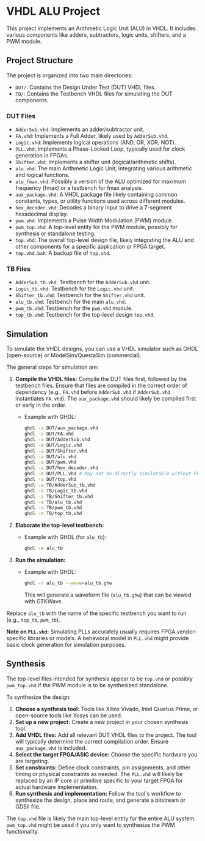 # VHDL ALU Project

This project implements an Arithmetic Logic Unit (ALU) in VHDL. It includes various components like adders, subtractors, logic units, shifters, and a PWM module.

## Project Structure

The project is organized into two main directories:

*   `DUT/`: Contains the Design Under Test (DUT) VHDL files.
*   `TB/`: Contains the Testbench VHDL files for simulating the DUT components.

### DUT Files

*   `AdderSub.vhd`: Implements an adder/subtractor unit.
*   `FA.vhd`: Implements a Full Adder, likely used by `AdderSub.vhd`.
*   `Logic.vhd`: Implements logical operations (AND, OR, XOR, NOT).
*   `PLL.vhd`: Implements a Phase-Locked Loop, typically used for clock generation in FPGAs.
*   `Shifter.vhd`: Implements a shifter unit (logical/arithmetic shifts).
*   `alu.vhd`: The main Arithmetic Logic Unit, integrating various arithmetic and logical functions.
*   `alu_fmax.vhd`: Possibly a version of the ALU optimized for maximum frequency (fmax) or a testbench for fmax analysis.
*   `aux_package.vhd`: A VHDL package file likely containing common constants, types, or utility functions used across different modules.
*   `hex_decoder.vhd`: Decodes a binary input to drive a 7-segment hexadecimal display.
*   `pwm.vhd`: Implements a Pulse Width Modulation (PWM) module.
*   `pwm_top.vhd`: A top-level entity for the PWM module, possibly for synthesis or standalone testing.
*   `top.vhd`: The overall top-level design file, likely integrating the ALU and other components for a specific application or FPGA target.
*   `top.vhd.bak`: A backup file of `top.vhd`.

### TB Files

*   `AdderSub_tb.vhd`: Testbench for the `AdderSub.vhd` unit.
*   `Logic_tb.vhd`: Testbench for the `Logic.vhd` unit.
*   `Shifter_tb.vhd`: Testbench for the `Shifter.vhd` unit.
*   `alu_tb.vhd`: Testbench for the main `alu.vhd`.
*   `pwm_tb.vhd`: Testbench for the `pwm.vhd` module.
*   `top_tb.vhd`: Testbench for the top-level design `top.vhd`.

## Simulation

To simulate the VHDL designs, you can use a VHDL simulator such as GHDL (open-source) or ModelSim/QuestaSim (commercial).

The general steps for simulation are:

1.  **Compile the VHDL files:** Compile the DUT files first, followed by the testbench files. Ensure that files are compiled in the correct order of dependency (e.g., `FA.vhd` before `AdderSub.vhd` if `AdderSub.vhd` instantiates `FA.vhd`). The `aux_package.vhd` should likely be compiled first or early in the order.
    *   Example with GHDL:
        ```bash
        ghdl -a DUT/aux_package.vhd
        ghdl -a DUT/FA.vhd
        ghdl -a DUT/AdderSub.vhd
        ghdl -a DUT/Logic.vhd
        ghdl -a DUT/Shifter.vhd
        ghdl -a DUT/alu.vhd
        ghdl -a DUT/pwm.vhd
        ghdl -a DUT/hex_decoder.vhd
        ghdl -a DUT/PLL.vhd # May not be directly simulatable without FPGA vendor libraries or models
        ghdl -a DUT/top.vhd
        ghdl -a TB/AdderSub_tb.vhd
        ghdl -a TB/Logic_tb.vhd
        ghdl -a TB/Shifter_tb.vhd
        ghdl -a TB/alu_tb.vhd
        ghdl -a TB/pwm_tb.vhd
        ghdl -a TB/top_tb.vhd
        ```

2.  **Elaborate the top-level testbench:**
    *   Example with GHDL (for `alu_tb`):
        ```bash
        ghdl -e alu_tb
        ```

3.  **Run the simulation:**
    *   Example with GHDL:
        ```bash
        ghdl -r alu_tb --wave=alu_tb.ghw
        ```
        This will generate a waveform file (`alu_tb.ghw`) that can be viewed with GTKWave.

Replace `alu_tb` with the name of the specific testbench you want to run (e.g., `top_tb`, `pwm_tb`).

**Note on `PLL.vhd`:** Simulating PLLs accurately usually requires FPGA vendor-specific libraries or models. A behavioral model in `PLL.vhd` might provide basic clock generation for simulation purposes.

## Synthesis

The top-level files intended for synthesis appear to be `top.vhd` or possibly `pwm_top.vhd` if the PWM module is to be synthesized standalone.

To synthesize the design:

1.  **Choose a synthesis tool:** Tools like Xilinx Vivado, Intel Quartus Prime, or open-source tools like Yosys can be used.
2.  **Set up a new project:** Create a new project in your chosen synthesis tool.
3.  **Add VHDL files:** Add all relevant DUT VHDL files to the project. The tool will typically determine the correct compilation order. Ensure `aux_package.vhd` is included.
4.  **Select the target FPGA/ASIC device:** Choose the specific hardware you are targeting.
5.  **Set constraints:** Define clock constraints, pin assignments, and other timing or physical constraints as needed. The `PLL.vhd` will likely be replaced by an IP core or primitive specific to your target FPGA for actual hardware implementation.
6.  **Run synthesis and implementation:** Follow the tool's workflow to synthesize the design, place and route, and generate a bitstream or GDSII file.

The `top.vhd` file is likely the main top-level entity for the entire ALU system. `pwm_top.vhd` might be used if you only want to synthesize the PWM functionality.
